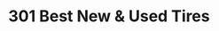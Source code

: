 ---
title: "301 Best New & Used Tires"
url: /smithfield/301-best-new-und-used-tires/
shop: Autowerkstatt
---